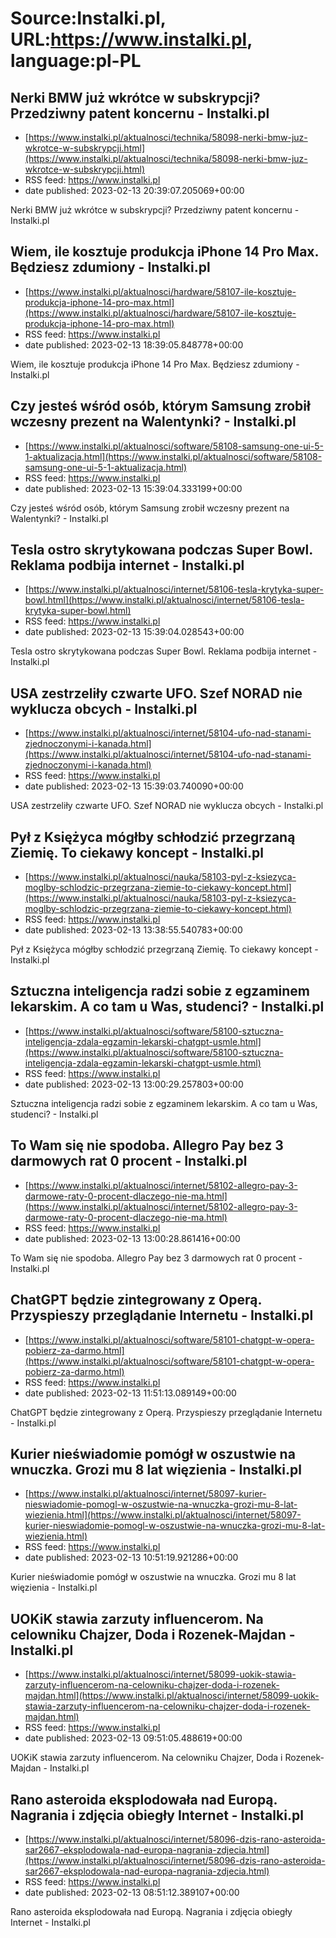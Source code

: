 # Source:Instalki.pl, URL:https://www.instalki.pl, language:pl-PL

## Nerki BMW już wkrótce w subskrypcji? Przedziwny patent koncernu - Instalki.pl
 - [https://www.instalki.pl/aktualnosci/technika/58098-nerki-bmw-juz-wkrotce-w-subskrypcji.html](https://www.instalki.pl/aktualnosci/technika/58098-nerki-bmw-juz-wkrotce-w-subskrypcji.html)
 - RSS feed: https://www.instalki.pl
 - date published: 2023-02-13 20:39:07.205069+00:00

Nerki BMW już wkrótce w subskrypcji? Przedziwny patent koncernu - Instalki.pl

## Wiem, ile kosztuje produkcja iPhone 14 Pro Max. Będziesz zdumiony - Instalki.pl
 - [https://www.instalki.pl/aktualnosci/hardware/58107-ile-kosztuje-produkcja-iphone-14-pro-max.html](https://www.instalki.pl/aktualnosci/hardware/58107-ile-kosztuje-produkcja-iphone-14-pro-max.html)
 - RSS feed: https://www.instalki.pl
 - date published: 2023-02-13 18:39:05.848778+00:00

Wiem, ile kosztuje produkcja iPhone 14 Pro Max. Będziesz zdumiony - Instalki.pl

## Czy jesteś wśród osób, którym Samsung zrobił wczesny prezent na Walentynki? - Instalki.pl
 - [https://www.instalki.pl/aktualnosci/software/58108-samsung-one-ui-5-1-aktualizacja.html](https://www.instalki.pl/aktualnosci/software/58108-samsung-one-ui-5-1-aktualizacja.html)
 - RSS feed: https://www.instalki.pl
 - date published: 2023-02-13 15:39:04.333199+00:00

Czy jesteś wśród osób, którym Samsung zrobił wczesny prezent na Walentynki? - Instalki.pl

## Tesla ostro skrytykowana podczas Super Bowl. Reklama podbija internet - Instalki.pl
 - [https://www.instalki.pl/aktualnosci/internet/58106-tesla-krytyka-super-bowl.html](https://www.instalki.pl/aktualnosci/internet/58106-tesla-krytyka-super-bowl.html)
 - RSS feed: https://www.instalki.pl
 - date published: 2023-02-13 15:39:04.028543+00:00

Tesla ostro skrytykowana podczas Super Bowl. Reklama podbija internet - Instalki.pl

## USA zestrzeliły czwarte UFO. Szef NORAD nie wyklucza obcych - Instalki.pl
 - [https://www.instalki.pl/aktualnosci/internet/58104-ufo-nad-stanami-zjednoczonymi-i-kanada.html](https://www.instalki.pl/aktualnosci/internet/58104-ufo-nad-stanami-zjednoczonymi-i-kanada.html)
 - RSS feed: https://www.instalki.pl
 - date published: 2023-02-13 15:39:03.740090+00:00

USA zestrzeliły czwarte UFO. Szef NORAD nie wyklucza obcych - Instalki.pl

## Pył z Księżyca mógłby schłodzić przegrzaną Ziemię. To ciekawy koncept - Instalki.pl
 - [https://www.instalki.pl/aktualnosci/nauka/58103-pyl-z-ksiezyca-moglby-schlodzic-przegrzana-ziemie-to-ciekawy-koncept.html](https://www.instalki.pl/aktualnosci/nauka/58103-pyl-z-ksiezyca-moglby-schlodzic-przegrzana-ziemie-to-ciekawy-koncept.html)
 - RSS feed: https://www.instalki.pl
 - date published: 2023-02-13 13:38:55.540783+00:00

Pył z Księżyca mógłby schłodzić przegrzaną Ziemię. To ciekawy koncept - Instalki.pl

## Sztuczna inteligencja radzi sobie z egzaminem lekarskim. A co tam u Was, studenci? - Instalki.pl
 - [https://www.instalki.pl/aktualnosci/software/58100-sztuczna-inteligencja-zdala-egzamin-lekarski-chatgpt-usmle.html](https://www.instalki.pl/aktualnosci/software/58100-sztuczna-inteligencja-zdala-egzamin-lekarski-chatgpt-usmle.html)
 - RSS feed: https://www.instalki.pl
 - date published: 2023-02-13 13:00:29.257803+00:00

Sztuczna inteligencja radzi sobie z egzaminem lekarskim. A co tam u Was, studenci? - Instalki.pl

## To Wam się nie spodoba. Allegro Pay bez 3 darmowych rat 0 procent - Instalki.pl
 - [https://www.instalki.pl/aktualnosci/internet/58102-allegro-pay-3-darmowe-raty-0-procent-dlaczego-nie-ma.html](https://www.instalki.pl/aktualnosci/internet/58102-allegro-pay-3-darmowe-raty-0-procent-dlaczego-nie-ma.html)
 - RSS feed: https://www.instalki.pl
 - date published: 2023-02-13 13:00:28.861416+00:00

To Wam się nie spodoba. Allegro Pay bez 3 darmowych rat 0 procent - Instalki.pl

## ChatGPT będzie zintegrowany z Operą. Przyspieszy przeglądanie Internetu - Instalki.pl
 - [https://www.instalki.pl/aktualnosci/software/58101-chatgpt-w-opera-pobierz-za-darmo.html](https://www.instalki.pl/aktualnosci/software/58101-chatgpt-w-opera-pobierz-za-darmo.html)
 - RSS feed: https://www.instalki.pl
 - date published: 2023-02-13 11:51:13.089149+00:00

ChatGPT będzie zintegrowany z Operą. Przyspieszy przeglądanie Internetu - Instalki.pl

## Kurier nieświadomie pomógł w oszustwie na wnuczka. Grozi mu 8 lat więzienia - Instalki.pl
 - [https://www.instalki.pl/aktualnosci/internet/58097-kurier-nieswiadomie-pomogl-w-oszustwie-na-wnuczka-grozi-mu-8-lat-wiezienia.html](https://www.instalki.pl/aktualnosci/internet/58097-kurier-nieswiadomie-pomogl-w-oszustwie-na-wnuczka-grozi-mu-8-lat-wiezienia.html)
 - RSS feed: https://www.instalki.pl
 - date published: 2023-02-13 10:51:19.921286+00:00

Kurier nieświadomie pomógł w oszustwie na wnuczka. Grozi mu 8 lat więzienia - Instalki.pl

## UOKiK stawia zarzuty influencerom. Na celowniku Chajzer, Doda i Rozenek-Majdan - Instalki.pl
 - [https://www.instalki.pl/aktualnosci/internet/58099-uokik-stawia-zarzuty-influencerom-na-celowniku-chajzer-doda-i-rozenek-majdan.html](https://www.instalki.pl/aktualnosci/internet/58099-uokik-stawia-zarzuty-influencerom-na-celowniku-chajzer-doda-i-rozenek-majdan.html)
 - RSS feed: https://www.instalki.pl
 - date published: 2023-02-13 09:51:05.488619+00:00

UOKiK stawia zarzuty influencerom. Na celowniku Chajzer, Doda i Rozenek-Majdan - Instalki.pl

## Rano asteroida eksplodowała nad Europą. Nagrania i zdjęcia obiegły Internet - Instalki.pl
 - [https://www.instalki.pl/aktualnosci/internet/58096-dzis-rano-asteroida-sar2667-eksplodowala-nad-europa-nagrania-zdjecia.html](https://www.instalki.pl/aktualnosci/internet/58096-dzis-rano-asteroida-sar2667-eksplodowala-nad-europa-nagrania-zdjecia.html)
 - RSS feed: https://www.instalki.pl
 - date published: 2023-02-13 08:51:12.389107+00:00

Rano asteroida eksplodowała nad Europą. Nagrania i zdjęcia obiegły Internet - Instalki.pl

